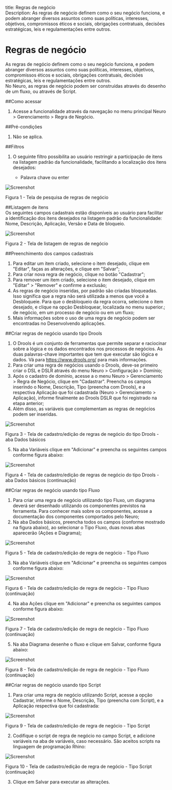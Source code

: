 title: Regras de negócio    
Description: As regras de negócio definem como o seu negócio funciona, e podem abranger diversos assuntos como suas políticas, interesses, objetivos, compromissos éticos e sociais, obrigações contratuais, decisões estratégicas, leis e regulamentações entre outros.   

# Regras de negócio  

As regras de negócio definem como o seu negócio funciona, e podem abranger diversos assuntos como suas políticas, interesses, objetivos, compromissos éticos e sociais, obrigações contratuais, decisões estratégicas, leis e regulamentações entre outros.    
No Neuro, as regras de negócio podem ser construídas através do desenho de um fluxo, ou através de Script.      

##Como acessar  

1.	Acesse a funcionalidade através da navegação no menu principal Neuro > Gerenciamento > Regra de Negócio.      

##Pré-condições

1.	Não se aplica.    

##Filtros

1.	O seguinte filtro possibilita ao usuário restringir a participação de itens na listagem padrão da funcionalidade, facilitando a localização dos itens desejados:

    *  Palavra chave ou enter    

![Screenshot](images/business-rule-filter.png)

Figura 1 - Tela de pesquisa de regras de negócio    

##Listagem de itens    
Os seguintes campos cadastrais estão disponíveis ao usuário para facilitar a identificação dos itens desejados na listagem padrão da funcionalidade: Nome, Descrição, Aplicação, Versão e Data de bloqueio.    

![Screenshot](images/business-rule-item.png) 

Figura 2 - Tela de listagem de regras de negócio  

##Preenchimento dos campos cadastrais

  1. Para editar um item criado, selecione o item desejado, clique em "Editar", faças as alterações, e clique em "Salvar";    
  2. Para criar nova regra de negócio, clique no botão "Cadastrar";    
  3. Para remover um item criado, selecione o item desejado, clique em "Editar" > "Remover" e confirme a exclusão;    
  4. As regras de negócio inseridas, por padrão são criadas bloqueadas. Isso significa que a regra não será utilizada a menos que você a Desbloqueie. Para que o desbloqueio da regra ocorra, selecione o item desejado, e clique na opção Desbloquear, localizada no menu superior.; de negócio, em um processo de negócio ou em um fluxo;    
  5. Mais informações sobre o uso de uma regra de negócio podem ser encontradas no Desenvolvendo aplicações.    


##Criar regras de negócio usando tipo Drools

  1. O Drools é um conjunto de ferramentas que permite separar e raciocinar sobre a lógica e os dados encontrados nos processos de negócios. As duas palavras-chave importantes que tem que executar são lógica e dados. Vá para https://www.drools.org/ para mais informações.    
  2. Para criar uma regra de negócios usando o Drools, deve-se primeiro criar o DSL e DSLR através do menu Neuro > Configuração > Domínio;    
  3. Após o cadastro de domínio, acesse a o menu Neuro > Gerenciamento > Regra de Negócio, clique em "Cadastrar".  Preencha os campos inserindo o Nome, Descrição, Tipo (preencha com Drools), e a respectiva Aplicação que foi cadastrada (Neuro > Gerenciamento > Aplicação), informe finalmente ao Drools DSLR que foi registrado na etapa anterior;    
  4. Além disso, as variáveis que complementam as regras de negócios podem ser inseridas.    

   ![Screenshot](images/business-rule-drools.png)
   
   Figura 3 - Tela de cadastro/edição de regras de negócio do tipo Drools - aba Dados básicos    

  5. Na aba Variáveis clique em "Adicionar" e preencha os seguintes campos conforme figura abaixo:  

![Screenshot](images/business-rule-variables.png)

Figura 4 - Tela de cadastro/edição de regras de negócio do tipo Drools - aba Dados básicos (continuação)  

##Criar regras de negócio usando tipo Fluxo

  1. Para criar uma regra de negócio utilizando tipo Fluxo, um diagrama deverá ser desenhado utilizando os componentes previstos na ferramenta. Para conhecer mais sobre os componentes, acesse a documentação dos componentes comportados pelo Neuro;    
  2. Na aba Dados básicos, preencha todos os campos (conforme mostrado na figura abaixo), ao selecionar o Tipo Fluxo, duas novas abas aparecerão (Ações e Diagrama);  

   ![Screenshot](images/business-rule-flow.png)  
    
   Figura 5 - Tela de cadastro/edição de regra de negócio - Tipo Fluxo  

  3. Na aba Variáveis clique em "Adicionar" e preencha os seguintes campos conforme figura abaixo:    

   ![Screenshot](images/business-rule-flowType.png)
   
   Figura 6 - Tela de cadastro/edição de regra de negócio - Tipo Fluxo (continuação)   

  4. Na aba Ações clique em "Adicionar" e preencha os seguintes campos conforme figura abaixo:    

   ![Screenshot](images/business-rule-flowType2.png)
    
   Figura 7 - Tela de cadastro/edição de regra de negócio - Tipo Fluxo (continuação)    

  5. Na aba Diagrama desenhe o fluxo e clique em Salvar, conforme figura abaixo:  

![Screenshot](images/business-rule-flowType3.png)

Figura 8 - Tela de cadastro/edição de regra de negócio - Tipo Fluxo (continuação)  

##Criar regras de negócio usando tipo Script    

  1. Para criar uma regra de negócio utilizando Script, acesse a opção Cadastrar, informe o Nome, Descrição, Tipo (preencha com Script), e a Aplicação respectiva que foi cadastrada:    

   ![Screenshot](images/business-rule-script.png)
    
   Figura 9 - Tela de cadastro/edição de regra de negócio - Tipo Script    

  2. Codifique o script de regra de negócio no campo Script, e adicione variáveis na aba de variáveis, caso necessário. São aceitos scripts na linguagem de programação Rhino:  

   ![Screenshot](images/business-rule-script2.png)
    
   Figura 10 - Tela de cadastro/edição de regra de negócio - Tipo Script (continuação)    

  3. Clique em Salvar para executar as alterações.    

<!-- !!! tip "About"
    <b>Updated:</b>17/01/2021 - João Pelles Junior
